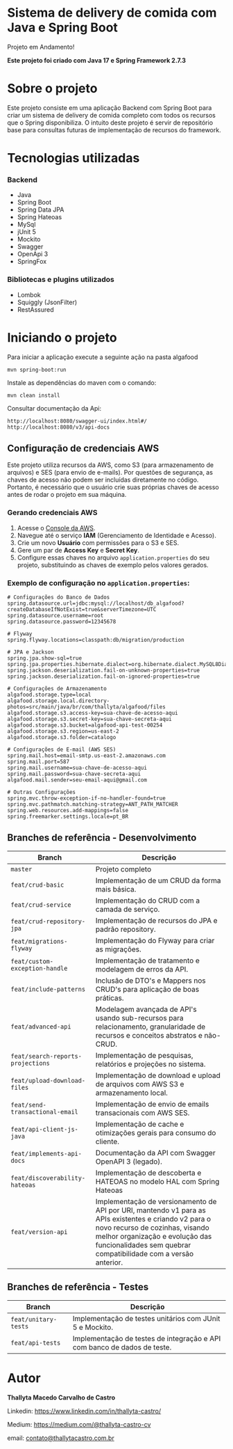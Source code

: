 # Sistema de delivery de comida com Java e Spring Boot
Projeto em Andamento!

<b>Este projeto foi criado com Java 17 e Spring Framework 2.7.3</b>

# Sobre o projeto

Este projeto consiste em uma aplicação Backend com Spring Boot para criar um sistema de delivery de comida completo com todos os recursos que o Spring disponibiliza.
O intuito deste projeto é servir de repositório base para consultas futuras de implementação de recursos do framework.

# Tecnologias utilizadas


### Backend

- Java
- Spring Boot
- Spring Data JPA
- Spring Hateoas
- MySql
- jUnit 5
- Mockito
- Swagger
- OpenApi 3
- SpringFox

### Bibliotecas e plugins utilizados

- Lombok
- Squiggly (JsonFilter)
- RestAssured

# Iniciando o projeto

Para iniciar a aplicação execute a seguinte ação na pasta algafood

```shell script
mvn spring-boot:run
```

Instale as dependências do maven com o comando:

```shell script
mvn clean install
```

Consultar documentação da Api:

```shell script
http://localhost:8080/swagger-ui/index.html#/
http://localhost:8080/v3/api-docs
```
## Configuração de credenciais AWS
Este projeto utiliza recursos da AWS, como S3 (para armazenamento de arquivos) e SES (para envio de e-mails). Por questões de segurança, as chaves de acesso não podem ser incluídas diretamente no código. Portanto, é necessário que o usuário crie suas próprias chaves de acesso antes de rodar o projeto em sua máquina.
### Gerando credenciais AWS

1. Acesse o [Console da AWS](https://aws.amazon.com/console/).
2. Navegue até o serviço **IAM** (Gerenciamento de Identidade e Acesso).
3. Crie um novo **Usuário** com permissões para o S3 e SES.
4. Gere um par de **Access Key** e **Secret Key**.
5. Configure essas chaves no arquivo `application.properties` do seu projeto, substituindo as chaves de exemplo pelos valores gerados.

### Exemplo de configuração no `application.properties`:

```properties
# Configurações do Banco de Dados
spring.datasource.url=jdbc:mysql://localhost/db_algafood?createDatabaseIfNotExist=true&serverTimezone=UTC
spring.datasource.username=root
spring.datasource.password=12345678

# Flyway
spring.flyway.locations=classpath:db/migration/production

# JPA e Jackson
spring.jpa.show-sql=true
spring.jpa.properties.hibernate.dialect=org.hibernate.dialect.MySQL8Dialect
spring.jackson.deserialization.fail-on-unknown-properties=true
spring.jackson.deserialization.fail-on-ignored-properties=true

# Configurações de Armazenamento
algafood.storage.type=local
algafood.storage.local.directory-photos=src/main/java/br/com/thallyta/algafood/files
algafood.storage.s3.access-key=sua-chave-de-acesso-aqui
algafood.storage.s3.secret-key=sua-chave-secreta-aqui
algafood.storage.s3.bucket=algafood-api-test-00254
algafood.storage.s3.region=us-east-2
algafood.storage.s3.folder=catalogo

# Configurações de E-mail (AWS SES)
spring.mail.host=email-smtp.us-east-2.amazonaws.com
spring.mail.port=587
spring.mail.username=sua-chave-de-acesso-aqui
spring.mail.password=sua-chave-secreta-aqui
algafood.mail.sender=seu-email-aqui@gmail.com

# Outras Configurações
spring.mvc.throw-exception-if-no-handler-found=true
spring.mvc.pathmatch.matching-strategy=ANT_PATH_MATCHER
spring.web.resources.add-mappings=false
spring.freemarker.settings.locale=pt_BR
```

## Branches de referência - Desenvolvimento

| Branch                        | Descrição                                                                                               |
|-------------------------------|---------------------------------------------------------------------------------------------------------|
| `master`                      | Projeto completo                                                                                        |
| `feat/crud-basic`             | Implementação de um CRUD da forma mais básica.                                                          |
| `feat/crud-service`           | Implementação do CRUD com a camada de serviço.                                                          |
| `feat/crud-repository-jpa`    | Implementação de recursos do JPA e padrão repository.                                                   |
| `feat/migrations-flyway`      | Implementação do Flyway para criar as migrações.                                                        |
| `feat/custom-exception-handle`| Implementação de tratamento e modelagem de erros da API.                                                |
| `feat/include-patterns`       | Inclusão de DTO's e Mappers nos CRUD's para aplicação de boas práticas.                                 |
| `feat/advanced-api`           | Modelagem avançada de API's usando sub-recursos para relacionamento, granularidade de recursos e conceitos abstratos e não-CRUD. |
| `feat/search-reports-projections` | Implementação de pesquisas, relatórios e projeções no sistema.                                          |
| `feat/upload-download-files`  | Implementação de download e upload de arquivos com AWS S3 e armazenamento local.                        |
| `feat/send-transactional-email`| Implementação de envio de emails transacionais com AWS SES.                                             |
| `feat/api-client-js-java`     | Implementação de cache e otimizações gerais para consumo do cliente.                                    |
| `feat/implements-api-docs`    | Documentação da API com Swagger OpenAPI 3 (legado).                                                            |
| `feat/discoverability-hateoas`| Implementação de descoberta e HATEOAS no modelo HAL com Spring Hateoas                                  |
| `feat/version-api`| Implementação de versionamento de API por URI, mantendo v1 para as APIs existentes e criando v2 para o novo recurso de cozinhas, visando melhor organização e evolução das funcionalidades sem quebrar compatibilidade com a versão anterior.                                  |


## Branches de referência - Testes
| Branch               | Descrição                                                                            |
|----------------------|--------------------------------------------------------------------------------------|
| `feat/unitary-tests`  | Implementação de testes unitários com JUnit 5 e Mockito.                             |
| `feat/api-tests`      | Implementação de testes de integração e API com banco de dados de teste.             |


# Autor
<b>Thallyta Macedo Carvalho de Castro</b>

Linkedin: https://www.linkedin.com/in/thallyta-castro/

Medium: https://medium.com/@thallyta-castro-cv

email: contato@thallytacastro.com.br
